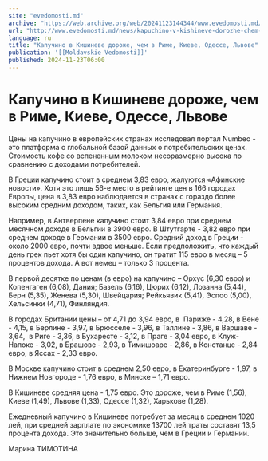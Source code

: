 ```yaml
---
site: "evedomosti.md"
archive: "https://web.archive.org/web/20241123144344/www.evedomosti.md/news/kapuchino-v-kishineve-dorozhe-chem-v-rime-kieve-odesse-lvove"
url: "http://www.evedomosti.md/news/kapuchino-v-kishineve-dorozhe-chem-v-rime-kieve-odesse-lvove"
language: ru
title: "Капучино в Кишиневе дороже, чем в Риме, Киеве, Одессе, Львове"
publication: '[[Moldavskie Vedomosti]]'
published: 2024-11-23T06:00
---
```


# Капучино в Кишиневе дороже, чем в Риме, Киеве, Одессе, Львове

Цены на капучино в европейских странах исследовал портал Numbeo - это платформа с глобальной базой данных о потребительских ценах. Стоимость кофе со вспененным молоком несоразмерно высока по сравнению с доходами потребителей.

В Греции капучино стоит в среднем 3,83 евро, жалуются «Афинские новости». Хотя это лишь 56-е место в рейтинге цен в 166 городах Европы, цена в 3,83 евро наблюдается в странах с гораздо более высоким средним доходом, таких, как Бельгия или Германия.

Например, в Антверпене капучино стоит 3,84 евро при среднем месячном доходе в Бельгии в 3900 евро. В Штутгарте - 3,82 евро при среднем доходе в Германии в 3500 евро. Средний доход в Греции - около 2000 евро, почти вдвое меньше. Если предположить, что каждый день грек пьет хотя бы один капучино, он тратит 115 евро в месяц – 5 процентов дохода. А вот немец – только 3 процента.

В первой десятке по ценам (в евро) на капучино – Орхус (6,30 евро) и Копенгаген (6,08), Дания; Базель (6,16), Цюрих (6,12), Лозанна (5,44), Берн (5,35), Женева (5,30), Швейцария; Рейкьявик (5,41), Эспоо (5,00), Хельсинки (4,71), Финляндия.

В городах Британии цены – от 4,71 до 3,94 евро, в  Париже - 4,28, в Вене - 4,15, в Берлине - 3,97, в Брюсселе - 3,96, в Таллине - 3,86, в Варшаве - 3,64,  в Риге - 3,36, в Бухаресте - 3,12, в Праге - 3,04 евро, в Клуж-Напоке - 3,02, в Брашове - 2,93, в Тимишоаре - 2,86, в Констанце - 2,84 евро, в Яссах - 2,33 евро.

В Москве капучино стоит в среднем 2,50 евро, в Екатеринбурге - 1,97, в Нижнем Новгороде - 1,76 евро, в Минске – 1,71 евро.

В Кишиневе средняя цена - 1,75 евро. Это дороже, чем в Риме (1,56), Киеве (1,49), Львове (1,33), Одессе (1,32), Харькове (1,28).

Ежедневный капучино в Кишиневе потребует за месяц в среднем 1020 лей, при средней зарплате по экономике 13700 лей траты составят 13,5 процента дохода. Это значительно больше, чем в Греции и Германии.

Марина ТИМОТИНА